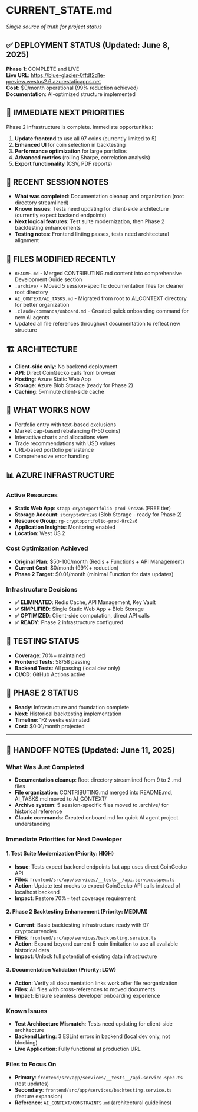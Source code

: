 # CURRENT_STATE.md
*Single source of truth for project status*

## ✅ DEPLOYMENT STATUS (Updated: June 8, 2025)
**Phase 1**: COMPLETE and LIVE  
**Live URL**: https://blue-glacier-0ffdf2d1e-preview.westus2.6.azurestaticapps.net  
**Cost**: $0/month operational (99% reduction achieved)  
**Documentation**: AI-optimized structure implemented

## 🚀 IMMEDIATE NEXT PRIORITIES

Phase 2 infrastructure is complete. Immediate opportunities:
1. **Update frontend** to use all 97 coins (currently limited to 5)
2. **Enhanced UI** for coin selection in backtesting
3. **Performance optimization** for large portfolios
4. **Advanced metrics** (rolling Sharpe, correlation analysis)
5. **Export functionality** (CSV, PDF reports)

## 📝 RECENT SESSION NOTES
- **What was completed**: Documentation cleanup and organization (root directory streamlined)
- **Known issues**: Tests need updating for client-side architecture (currently expect backend endpoints)
- **Next logical features**: Test suite modernization, then Phase 2 backtesting enhancements  
- **Testing notes**: Frontend linting passes, tests need architectural alignment

## 📁 FILES MODIFIED RECENTLY
- `README.md` - Merged CONTRIBUTING.md content into comprehensive Development Guide section
- `.archive/` - Moved 5 session-specific documentation files for cleaner root directory
- `AI_CONTEXT/AI_TASKS.md` - Migrated from root to AI_CONTEXT directory for better organization
- `.claude/commands/onboard.md` - Created quick onboarding command for new AI agents
- Updated all file references throughout documentation to reflect new structure

## 🏗️ ARCHITECTURE
- **Client-side only**: No backend deployment
- **API**: Direct CoinGecko calls from browser
- **Hosting**: Azure Static Web App
- **Storage**: Azure Blob Storage (ready for Phase 2)
- **Caching**: 5-minute client-side cache

## 🎯 WHAT WORKS NOW
- Portfolio entry with text-based exclusions
- Market cap-based rebalancing (1-50 coins)
- Interactive charts and allocations view
- Trade recommendations with USD values
- URL-based portfolio persistence
- Comprehensive error handling

## 📊 AZURE INFRASTRUCTURE

### Active Resources
- **Static Web App**: `stapp-cryptoportfolio-prod-9rc2a6` (FREE tier)
- **Storage Account**: `stcrypto9rc2a6` (Blob Storage - ready for Phase 2)
- **Resource Group**: `rg-cryptoportfolio-prod-9rc2a6`
- **Application Insights**: Monitoring enabled
- **Location**: West US 2

### Cost Optimization Achieved
- **Original Plan**: $50-100/month (Redis + Functions + API Management)
- **Current Cost**: $0/month (99%+ reduction)
- **Phase 2 Target**: $0.01/month (minimal Function for data updates)

### Infrastructure Decisions
- **✅ ELIMINATED**: Redis Cache, API Management, Key Vault
- **✅ SIMPLIFIED**: Single Static Web App + Blob Storage
- **✅ OPTIMIZED**: Client-side computation, direct API calls
- **✅ READY**: Phase 2 infrastructure configured

## 🧪 TESTING STATUS
- **Coverage**: 70%+ maintained
- **Frontend Tests**: 58/58 passing
- **Backend Tests**: All passing (local dev only)
- **CI/CD**: GitHub Actions active

## 🚀 PHASE 2 STATUS
- **Ready**: Infrastructure and foundation complete
- **Next**: Historical backtesting implementation
- **Timeline**: 1-2 weeks estimated
- **Cost**: $0.01/month projected

---

## 🚀 HANDOFF NOTES (Updated: June 11, 2025)

### **What Was Just Completed**
- **Documentation cleanup**: Root directory streamlined from 9 to 2 .md files
- **File organization**: CONTRIBUTING.md merged into README.md, AI_TASKS.md moved to AI_CONTEXT/
- **Archive system**: 5 session-specific files moved to .archive/ for historical reference
- **Claude commands**: Created onboard.md for quick AI agent project understanding

### **Immediate Priorities for Next Developer**

#### 1. **Test Suite Modernization** (Priority: HIGH)
- **Issue**: Tests expect backend endpoints but app uses direct CoinGecko API
- **Files**: `frontend/src/app/services/__tests__/api.service.spec.ts`
- **Action**: Update test mocks to expect CoinGecko API calls instead of localhost backend
- **Impact**: Restore 70%+ test coverage requirement

#### 2. **Phase 2 Backtesting Enhancement** (Priority: MEDIUM)  
- **Current**: Basic backtesting infrastructure ready with 97 cryptocurrencies
- **Files**: `frontend/src/app/services/backtesting.service.ts`
- **Action**: Expand beyond current 5-coin limitation to use all available historical data
- **Impact**: Unlock full potential of existing data infrastructure

#### 3. **Documentation Validation** (Priority: LOW)
- **Action**: Verify all documentation links work after file reorganization
- **Files**: All files with cross-references to moved documents
- **Impact**: Ensure seamless developer onboarding experience

### **Known Issues**
- **Test Architecture Mismatch**: Tests need updating for client-side architecture
- **Backend Linting**: 3 ESLint errors in backend (local dev only, not blocking)
- **Live Application**: Fully functional at production URL

### **Files to Focus On**
- **Primary**: `frontend/src/app/services/__tests__/api.service.spec.ts` (test updates)
- **Secondary**: `frontend/src/app/services/backtesting.service.ts` (feature expansion)
- **Reference**: `AI_CONTEXT/CONSTRAINTS.md` (architectural guidelines)